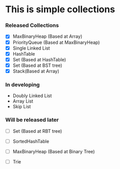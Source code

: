 # This is simple collections 

### Released Collections

- [x] MaxBinaryHeap (Based at Array)
- [x] PriorityQueue (Based at MaxBinaryHeap)
- [x] Single Linked List
- [x] HashTable
- [x] Set (Based at HashTable)
- [x] Set (Based at BST tree)
- [x] Stack(Based at Array)

### In developing

- Doubly Linked List
- Array List
- Skip List

### Will be released later
- [ ] Set (Based at RBT tree)
- [ ] SortedHashTable
- [ ] MaxBinaryHeap (Based at Binary Tree)
- [ ] Trie




